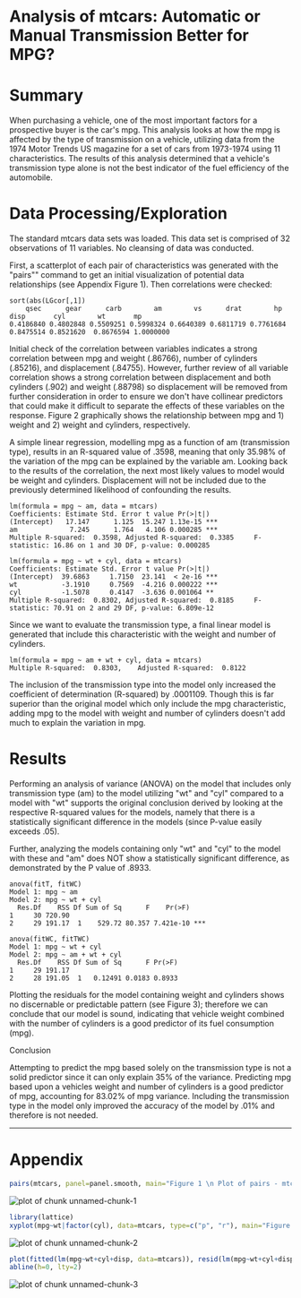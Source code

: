 Analysis of mtcars: Automatic or Manual Transmission Better for MPG?
=======================================================

Summary
========================================================
When purchasing a vehicle, one of the most important factors for a prospective buyer is the car's mpg.  This analysis looks at how the mpg is affected by the type of transmission on a vehicle, utilizing data from the 1974 Motor Trends US magazine for a set of cars from 1973-1974 using 11 characteristics.  The results of this analysis determined that a vehicle's transmission type alone is not the best indicator of the fuel efficiency of the automobile. 


Data Processing/Exploration 
========================================================
The standard mtcars data sets was loaded.  This data set is comprised of 32 observations of 11 variables.  No cleansing of data was conducted.

First, a scatterplot of each pair of characteristics was generated with the "pairs"" command to get an initial visualization of potential data relationships (see Appendix Figure 1).  Then correlations were checked:

    sort(abs(LGcor[,1])
        qsec      gear      carb        am        vs      drat        hp      disp       cyl        wt       mp
    0.4186840 0.4802848 0.5509251 0.5998324 0.6640389 0.6811719 0.7761684 0.8475514 0.8521620  0.8676594 1.0000000

Initial check of the correlation between variables indicates a strong correlation between mpg and weight (.86766), number of cylinders (.85216), and displacement (.84755).  However, further review of all variable correlation shows a strong correlation between displacement and both cylinders (.902) and weight (.88798) so displacement will be removed from further consideration in order to ensure we don't have collinear predictors that could make it difficult to separate the effects of these variables on the response.  Figure 2 graphically shows the relationship between mpg and 1) weight and 2) weight and cylinders, respectively. 
    
A simple linear regression, modelling mpg as a function of am (transmission type), results in an R-squared value of .3598, meaning that only 35.98% of the variation of the mpg can be explained by the variable am.  Looking back to the results of the correlation, the next most likely values to model would be weight and cylinders. Displacement will not be included due to the previously determined likelihood of confounding the results.

    lm(formula = mpg ~ am, data = mtcars)
    Coefficients: Estimate Std. Error t value Pr(>|t|)    
    (Intercept)   17.147      1.125  15.247 1.13e-15 ***
    am             7.245      1.764   4.106 0.000285 ***
    Multiple R-squared:  0.3598, Adjusted R-squared:  0.3385     F-statistic: 16.86 on 1 and 30 DF, p-value: 0.000285
    
    lm(formula = mpg ~ wt + cyl, data = mtcars)
    Coefficients: Estimate Std. Error t value Pr(>|t|)    
    (Intercept)  39.6863     1.7150  23.141  < 2e-16 ***
    wt           -3.1910     0.7569  -4.216 0.000222 ***
    cyl          -1.5078     0.4147  -3.636 0.001064 ** 
    Multiple R-squared:  0.8302, Adjusted R-squared:  0.8185     F-statistic: 70.91 on 2 and 29 DF, p-value: 6.809e-12

Since we want to evaluate the transmission type, a final linear model is generated that include this characteristic with the weight and number of cylinders.

    lm(formula = mpg ~ am + wt + cyl, data = mtcars)
    Multiple R-squared:  0.8303,    Adjusted R-squared:  0.8122 
        
The inclusion of the transmission type into the model only increased the coefficient of determination (R-squared) by .0001109.  Though this is far superior than the original model which only include the mpg characteristic, adding mpg to the model with weight and number of cylinders doesn't add much to explain the variation in mpg.

Results
========================================================
Performing an analysis of variance (ANOVA) on the model that includes only transmission type (am) to the model utilizing "wt" and "cyl" compared to a model with "wt" supports the original conclusion derived by looking at the respective R-squared values for the models, namely that there is a statistically significant difference in the models (since P-value easily exceeds .05).

Further, analyzing the models containing only "wt" and "cyl" to the model with these and "am" does NOT show a statistically significant difference, as demonstrated by the P value of .8933.

    anova(fitT, fitWC)
    Model 1: mpg ~ am
    Model 2: mpg ~ wt + cyl
      Res.Df    RSS Df Sum of Sq      F    Pr(>F)    
    1     30 720.90                                  
    2     29 191.17  1    529.72 80.357 7.421e-10 ***

    anova(fitWC, fitTWC)
    Model 1: mpg ~ wt + cyl
    Model 2: mpg ~ am + wt + cyl
      Res.Df    RSS Df Sum of Sq      F Pr(>F)
    1     29 191.17                           
    2     28 191.05  1   0.12491 0.0183 0.8933

Plotting the residuals for the model containing weight and cylinders shows no discernable or predictable pattern (see Figure 3); therefore we can conclude that our model is sound, indicating that vehicle weight combined with the number of cylinders is a good predictor of its fuel consumption (mpg).  

Conclusion

Attempting to predict the mpg based solely on the transmission type is not a solid predictor since it can only explain 35% of the variance.  Predicting mpg based upon a vehicles weight and number of cylinders is a good predictor of mpg, accounting for 83.02% of mpg variance.  Including the transmission type in the model only improved the accuracy of the model by .01% and therefore is not needed.

*****

Appendix
========================================================

```r
pairs(mtcars, panel=panel.smooth, main="Figure 1 \n Plot of pairs - mtcars data", col=3)
```

![plot of chunk unnamed-chunk-1](figure/unnamed-chunk-1.png) 


```r
library(lattice)
xyplot(mpg~wt|factor(cyl), data=mtcars, type=c("p", "r"), main="Figure 2\n Relationship Between MPG and Weight (By Number of Cylinders)")
```

![plot of chunk unnamed-chunk-2](figure/unnamed-chunk-2.png) 


```r
plot(fitted(lm(mpg~wt+cyl+disp, data=mtcars)), resid(lm(mpg~wt+cyl+disp, data=mtcars)), main="Figure 3\n Resdiual Plot (MPG~Weight+Cylinders)", xlab="Fitted", ylab="Residuals")
abline(h=0, lty=2)
```

![plot of chunk unnamed-chunk-3](figure/unnamed-chunk-3.png) 
